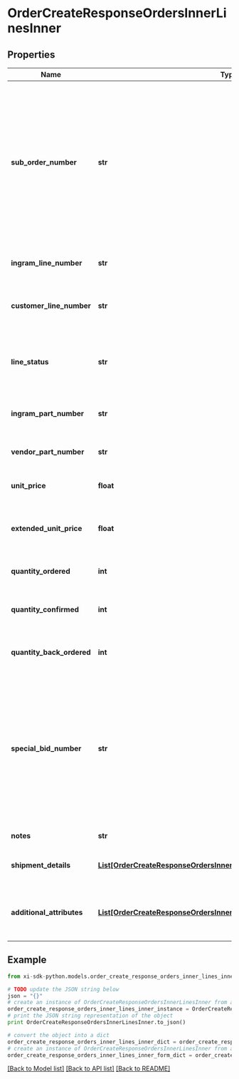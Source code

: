 # OrderCreateResponseOrdersInnerLinesInner


## Properties

Name | Type | Description | Notes
------------ | ------------- | ------------- | -------------
**sub_order_number** | **str** | The sub order number. The two-digit prefix is the warehouse code of the warehouse nearest the reseller. The middle number is the order number. The two-digit suffix is the sub order number. | [optional] 
**ingram_line_number** | **str** | The Ingram Micro line number for the product. | [optional] 
**customer_line_number** | **str** | The reseller&#39;s line number for reference in their system. | [optional] 
**line_status** | **str** | The status for the line item in the order. One of: Backordered, Open | [optional] 
**ingram_part_number** | **str** | The Ingram Micro part number for the line item. | [optional] 
**vendor_part_number** | **str** | The vendor part number for the line item. | [optional] 
**unit_price** | **float** | The unit price for the line item. | [optional] 
**extended_unit_price** | **float** | The extended list price (unit price X quantity) for the line item. | [optional] 
**quantity_ordered** | **int** | The quantity of the line item ordered. | [optional] 
**quantity_confirmed** | **int** | The quantity of the line item that has been confirmed. | [optional] 
**quantity_back_ordered** | **int** | The quantity of the line item that is backordered. | [optional] 
**special_bid_number** | **str** | The bid number for the line item provided to the reseller by the vendor for special pricing and discounts. Line-level bid numbers take precedence over header-level bid numbers. | [optional] 
**notes** | **str** | Line-level notes. | [optional] 
**shipment_details** | [**List[OrderCreateResponseOrdersInnerLinesInnerShipmentDetailsInner]**](OrderCreateResponseOrdersInnerLinesInnerShipmentDetailsInner.md) | The shipment details for the line item. | [optional] 
**additional_attributes** | [**List[OrderCreateResponseOrdersInnerLinesInnerAdditionalAttributesInner]**](OrderCreateResponseOrdersInnerLinesInnerAdditionalAttributesInner.md) | SAP requested and country-specific line level details. | [optional] 

## Example

```python
from xi-sdk-python.models.order_create_response_orders_inner_lines_inner import OrderCreateResponseOrdersInnerLinesInner

# TODO update the JSON string below
json = "{}"
# create an instance of OrderCreateResponseOrdersInnerLinesInner from a JSON string
order_create_response_orders_inner_lines_inner_instance = OrderCreateResponseOrdersInnerLinesInner.from_json(json)
# print the JSON string representation of the object
print OrderCreateResponseOrdersInnerLinesInner.to_json()

# convert the object into a dict
order_create_response_orders_inner_lines_inner_dict = order_create_response_orders_inner_lines_inner_instance.to_dict()
# create an instance of OrderCreateResponseOrdersInnerLinesInner from a dict
order_create_response_orders_inner_lines_inner_form_dict = order_create_response_orders_inner_lines_inner.from_dict(order_create_response_orders_inner_lines_inner_dict)
```
[[Back to Model list]](../README.md#documentation-for-models) [[Back to API list]](../README.md#documentation-for-api-endpoints) [[Back to README]](../README.md)



